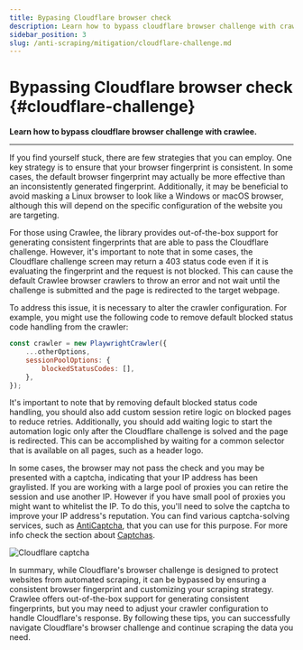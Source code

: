 ```yaml
---
title: Bypasing Cloudflare browser check
description: Learn how to bypass cloudflare browser challenge with crawlee.
sidebar_position: 3
slug: /anti-scraping/mitigation/cloudflare-challenge.md
---
```


# Bypassing Cloudflare browser check {#cloudflare-challenge}

**Learn how to bypass cloudflare browser challenge with crawlee.**

---

If you find yourself stuck, there are few strategies that you can employ. One key strategy is to ensure that your browser fingerprint is consistent. In some cases, the default browser fingerprint may actually be more effective than an inconsistently generated fingerprint. Additionally, it may be beneficial to avoid masking a Linux browser to look like a Windows or macOS browser, although this will depend on the specific configuration of the website you are targeting.

For those using Crawlee, the library provides out-of-the-box support for generating consistent fingerprints that are able to pass the Cloudflare challenge. However, it's important to note that in some cases, the Cloudflare challenge screen may return a 403 status code even if it is evaluating the fingerprint and the request is not blocked. This can cause the default Crawlee browser crawlers to throw an error and not wait until the challenge is submitted and the page is redirected to the target webpage.

To address this issue, it is necessary to alter the crawler configuration. For example, you might use the following code to remove default blocked status code handling from the crawler:

```javascript
const crawler = new PlaywrightCrawler({
    ...otherOptions,
    sessionPoolOptions: {
        blockedStatusCodes: [],
    },
});
```

It's important to note that by removing default blocked status code handling, you should also add custom session retire logic on blocked pages to reduce retries. Additionally, you should add waiting logic to start the automation logic only after the Cloudflare challenge is solved and the page is redirected. This can be accomplished by waiting for a common selector that is available on all pages, such as a header logo.

In some cases, the browser may not pass the check and you may be presented with a captcha, indicating that your IP address has been graylisted. If you are working with a large pool of proxies you can retire the session and use another IP. However if you have small pool of proxies you might want to whitelist the IP. To do this, you'll need to solve the captcha to improve your IP address's reputation. You can find various captcha-solving services, such as [AntiCaptcha](https://anti-captcha.com/), that you can use for this purpose. For more info check the section about [Captchas](../techniques/captchas.md).

![Cloudflare captcha](https://images.ctfassets.net/slt3lc6tev37/6sN2VXiUaJpjxqVfTbZEJd/9a4e13cbf08ce29797167c133c534e1f/image1.png)

In summary, while Cloudflare's browser challenge is designed to protect websites from automated scraping, it can be bypassed by ensuring a consistent browser fingerprint and customizing your scraping strategy. Crawlee offers out-of-the-box support for generating consistent fingerprints, but you may need to adjust your crawler configuration to handle Cloudflare's response. By following these tips, you can successfully navigate Cloudflare's browser challenge and continue scraping the data you need.
